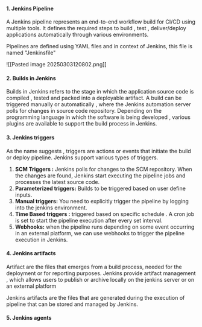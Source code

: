 
#### 1. Jenkins Pipeline 


A Jenkins pipeline represents an end-to-end workflow build for CI/CD using multiple tools.
It defines the required steps to build , test , deliver/deploy applications automatically through various environments. 

Pipelines are defined using YAML files and in context of Jenkins, this file is named "Jenkinsfile"

![[Pasted image 20250303120802.png]]


#### 2. Builds in Jenkins

Builds in Jenkins refers to the stage in which the application source code is compiled , tested and packed into a deployable artifact. A build can be triggered manually or automatically , where the Jenkins automation server polls for changes in source code repository. 
Depending on the programming language in which the software is being developed , various plugins are available to support the build process in Jenkins. 


#### 3. Jenkins triggers 

As the name suggests , triggers are actions or events that initiate the build or deploy pipeline. Jenkins support various types of triggers. 

1. **SCM Triggers :** Jenkins polls for changes to the SCM repository. When the changes are found, Jenkins start executing the pipeline jobs and processes the latest source code. 
2. **Parameterized triggers:** Builds to be triggered based on user define inputs.
3. **Manual triggers:**  You need to explicitly trigger the pipeline by logging into the jenkins environment. 
4. **Time Based triggers :** triggered based  on specific schedule . A cron job is set to start the pipeline execution after every set interval. 
5. **Webhooks:**  when the pipeline runs depending on some event occurring in an external platform, we can use webhooks to trigger the pipeline execution in Jenkins.


#### 4. Jenkins artifacts

Artifact are the files that emerges from a build process, needed for the deployment or for reporting purposes. 
Jenkins provide artifact management , which allows users to publish or archive locally on the jenkins server or on an external platform 

Jenkins artifacts are the files that are generated during the execution of pipeline that can be stored and managed by Jenkins. 

#### 5. Jenkins agents

